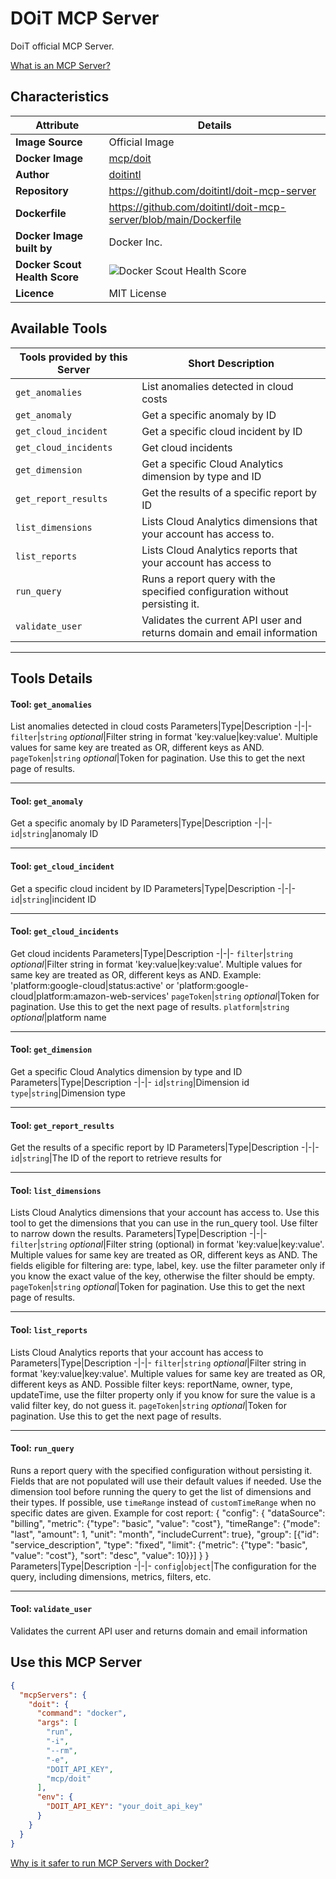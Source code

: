 # DOiT MCP Server

DoiT official MCP Server.

[What is an MCP Server?](https://www.anthropic.com/news/model-context-protocol)

## Characteristics
Attribute|Details|
|-|-|
**Image Source**|Official Image
**Docker Image**|[mcp/doit](https://hub.docker.com/repository/docker/mcp/doit)
**Author**|[doitintl](https://github.com/doitintl)
**Repository**|https://github.com/doitintl/doit-mcp-server
**Dockerfile**|https://github.com/doitintl/doit-mcp-server/blob/main/Dockerfile
**Docker Image built by**|Docker Inc.
**Docker Scout Health Score**| ![Docker Scout Health Score](https://api.scout.docker.com/v1/policy/insights/org-image-score/badge/mcp/doit)
**Licence**|MIT License

## Available Tools
Tools provided by this Server|Short Description
-|-
`get_anomalies`|List anomalies detected in cloud costs|
`get_anomaly`|Get a specific anomaly by ID|
`get_cloud_incident`|Get a specific cloud incident by ID|
`get_cloud_incidents`|Get cloud incidents|
`get_dimension`|Get a specific Cloud Analytics dimension by type and ID|
`get_report_results`|Get the results of a specific report by ID|
`list_dimensions`|Lists Cloud Analytics dimensions that your account has access to.|
`list_reports`|Lists Cloud Analytics reports that your account has access to|
`run_query`|Runs a report query with the specified configuration without persisting it.|
`validate_user`|Validates the current API user and returns domain and email information|

---
## Tools Details

#### Tool: **`get_anomalies`**
List anomalies detected in cloud costs
Parameters|Type|Description
-|-|-
`filter`|`string` *optional*|Filter string in format 'key:value|key:value'. Multiple values for same key are treated as OR, different keys as AND.
`pageToken`|`string` *optional*|Token for pagination. Use this to get the next page of results.

---
#### Tool: **`get_anomaly`**
Get a specific anomaly by ID
Parameters|Type|Description
-|-|-
`id`|`string`|anomaly ID

---
#### Tool: **`get_cloud_incident`**
Get a specific cloud incident by ID
Parameters|Type|Description
-|-|-
`id`|`string`|incident ID

---
#### Tool: **`get_cloud_incidents`**
Get cloud incidents
Parameters|Type|Description
-|-|-
`filter`|`string` *optional*|Filter string in format 'key:value|key:value'. Multiple values for same key are treated as OR, different keys as AND. Example: 'platform:google-cloud|status:active' or 'platform:google-cloud|platform:amazon-web-services'
`pageToken`|`string` *optional*|Token for pagination. Use this to get the next page of results.
`platform`|`string` *optional*|platform name

---
#### Tool: **`get_dimension`**
Get a specific Cloud Analytics dimension by type and ID
Parameters|Type|Description
-|-|-
`id`|`string`|Dimension id
`type`|`string`|Dimension type

---
#### Tool: **`get_report_results`**
Get the results of a specific report by ID
Parameters|Type|Description
-|-|-
`id`|`string`|The ID of the report to retrieve results for

---
#### Tool: **`list_dimensions`**
Lists Cloud Analytics dimensions that your account has access to. Use this tool to get the dimensions that you can use in the run_query tool. Use filter to narrow down the results.
Parameters|Type|Description
-|-|-
`filter`|`string` *optional*|Filter string (optional) in format 'key:value|key:value'. Multiple values for same key are treated as OR, different keys as AND. The fields eligible for filtering are: type, label, key. 
          use the filter parameter only if you know the exact value of the key, otherwise the filter should be empty.
`pageToken`|`string` *optional*|Token for pagination. Use this to get the next page of results.

---
#### Tool: **`list_reports`**
Lists Cloud Analytics reports that your account has access to
Parameters|Type|Description
-|-|-
`filter`|`string` *optional*|Filter string in format 'key:value|key:value'. Multiple values for same key are treated as OR, different keys as AND. Possible filter keys: reportName, owner, type, updateTime, use the filter property only if you know for sure the value is a valid filter key, do not guess it.
`pageToken`|`string` *optional*|Token for pagination. Use this to get the next page of results.

---
#### Tool: **`run_query`**
Runs a report query with the specified configuration without persisting it. 
    Fields that are not populated will use their default values if needed.
    Use the dimension tool before running the query to get the list of dimensions and their types.
    If possible, use `timeRange` instead of `customTimeRange` when no specific dates are given.
    Example for cost report:
    {
      "config": {
        "dataSource": "billing",
        "metric": {"type": "basic", "value": "cost"},
        "timeRange": {"mode": "last", "amount": 1, "unit": "month", "includeCurrent": true},
        "group": [{"id": "service_description", "type": "fixed", "limit": {"metric": {"type": "basic", "value": "cost"}, "sort": "desc", "value": 10}}]
      }
    }
Parameters|Type|Description
-|-|-
`config`|`object`|The configuration for the query, including dimensions, metrics, filters, etc.

---
#### Tool: **`validate_user`**
Validates the current API user and returns domain and email information
## Use this MCP Server

```json
{
  "mcpServers": {
    "doit": {
      "command": "docker",
      "args": [
        "run",
        "-i",
        "--rm",
        "-e",
        "DOIT_API_KEY",
        "mcp/doit"
      ],
      "env": {
        "DOIT_API_KEY": "your_doit_api_key"
      }
    }
  }
}
```

[Why is it safer to run MCP Servers with Docker?](https://www.docker.com/blog/the-model-context-protocol-simplifying-building-ai-apps-with-anthropic-claude-desktop-and-docker/)
